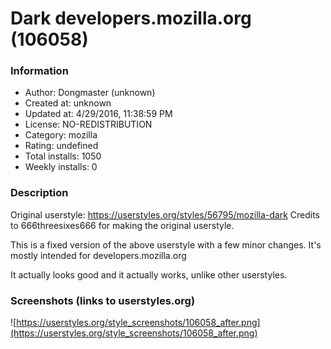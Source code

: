 # Dark developers.mozilla.org (106058)

### Information
- Author: Dongmaster (unknown)
- Created at: unknown
- Updated at: 4/29/2016, 11:38:59 PM
- License: NO-REDISTRIBUTION
- Category: mozilla
- Rating: undefined
- Total installs: 1050
- Weekly installs: 0


### Description
Original userstyle: https://userstyles.org/styles/56795/mozilla-dark
Credits to 666threesixes666 for making the original userstyle.

This is a fixed version of the above userstyle with a few minor changes. It's mostly intended for developers.mozilla.org

It actually looks good and it actually works, unlike other userstyles.


### Screenshots (links to userstyles.org)
![https://userstyles.org/style_screenshots/106058_after.png](https://userstyles.org/style_screenshots/106058_after.png)


